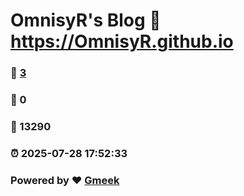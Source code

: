 # OmnisyR's Blog :link: https://OmnisyR.github.io 
### :page_facing_up: [3](https://OmnisyR.github.io/tag.html) 
### :speech_balloon: 0 
### :hibiscus: 13290 
### :alarm_clock: 2025-07-28 17:52:33 
### Powered by :heart: [Gmeek](https://github.com/Meekdai/Gmeek)
